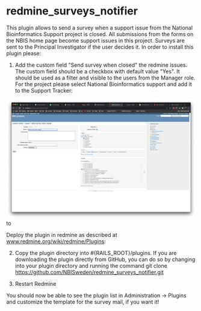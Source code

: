 # redmine_surveys_notifier
This plugin allows to send a survey when a support issue from the National Bioinformatics Support project is closed. All submissions from the forms on the NBIS home page become support issues in this project. Surveys are sent to the Principal Investigator if the user decides it.
In order to install this plugin please:

1. Add the custom field "Send survey when closed" the redmine issues. The custom field should be a checkbox with
default value "Yes". It should be used as a filter and visible to the users from the Manager role. For the project please select National Bioinformatics support and add it to the Support Tracker:

![Send survey when closed](images/custom-field-survey.png) to

Deploy the plugin in redmine as described at www.redmine.org/wiki/redmine/Plugins:

2. Copy the plugin directory into #{RAILS_ROOT}/plugins. If you are downloading the plugin directly from GitHub, you can do so by changing into your plugin directory and running the command git clone https://github.com/NBISweden/redmine_surveys_notifier.git

3. Restart Redmine

You should now be able to see the plugin list in Administration -> Plugins and customize the template for the survey mail, if you want it!
